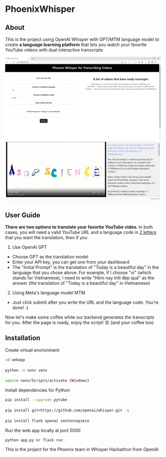 # PhoenixWhisper

## About
This is the project using OpenAI Whisper with GPT/MTM language model to create <b>a language learning platform</b> that lets you watch your favorite YouTube videos with dual interactive transcripts

![Home page](home_page.png)
<br />
![App Interface](transcript.png)

## User Guide
<b> There are two options to translate your favorite YouTube video. </b>In both cases, you will need a valid YouTube URL and a language code in [2 letters](https://www.andiamo.co.uk/resources/iso-language-codes/) that you want the translation, then if you 
1. Use OpenAI GPT
  - Choose GPT as the translation model
  - Enter your API key, you can get one from your dashboard
  - The "Initial Prompt" is the translation of "Today is a beautiful day" in the language that you chose above. For example, if I choose "vi" (which stands for Vietnamese), I need to write "Hôm nay trời đẹp quá" as the answer (the translation of "Today is a beautiful day" in Vietnamese)
2. Using Meta's language model MTM
  - Just click submit after you write the URL and the language code. You're done! :)

Now let's make some coffee while our backend generates the transcripts for you. After the page is ready, enjoy the script! :heart_eyes: (and your coffee too)
## Installation

Create virtual environment
```bash
cd webapp

python -m venv venv

source venv/Scripts/activate (Windows)
```

Install dependencies for Python
```bash
pip install --upgrade pytube 

pip install git+https://github.com/openai/whisper.git -q

pip install flask openai sentencepiece
```

Run the web app locally at port 5000
```bash
python app.py or flask run
```


This is the project for the Phoenix team in Whisper Hackathon from OpenAI